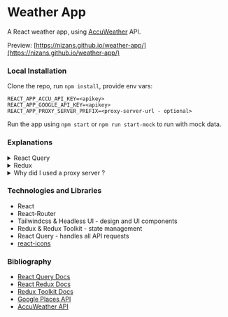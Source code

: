 # Weather App

A React weather app, using [AccuWeather](https://developer.accuweather.com/) API.

Preview: [https://nizans.github.io/weather-app/](https://nizans.github.io/weather-app/)

### **Local Installation**

Clone the repo, run `npm install`, provide env vars:

```
REACT_APP_ACCU_API_KEY=<apikey>
REACT_APP_GOOGLE_API_KEY=<apikey>
REACT_APP_PROXY_SERVER_PREFIX=<proxy-server-url - optional>
```

Run the app using `npm start` or `npm run start-mock` to run with mock data.

### **Explanations**

<details>
<summary>
    React Query    
</summary>

React Query makes all the API requests in the app, using a custom hook that wraps the useQuery hook for each request. The hooks are located in the [query.hooks.js](https://github.com/nizans/weather-app/blob/main/src/lib/reactQuery/query.hooks.js) file.

Some of the hooks are doing extra logic, for example:

- [useFetchLocationPhoto](https://github.com/nizans/weather-app/blob/a4e7d5cbd1ee68911b2826982d0bb2c14e2c403d/src/lib/reactQuery/query.hooks.js#L85) - gets the location name, then uses it to get the location photo
- [useSetDefaultLocationByGEO](https://github.com/nizans/weather-app/blob/a4e7d5cbd1ee68911b2826982d0bb2c14e2c403d/src/lib/reactQuery/query.hooks.js#L57) - gets the location and then updates the [defaultLocation](https://github.com/nizans/weather-app/blob/main/src/features/fiveDayForecast/defaultLocation.slice.js) state

The queries use the custom [\_fetch](https://github.com/nizans/weather-app/blob/a4e7d5cbd1ee68911b2826982d0bb2c14e2c403d/src/lib/reactQuery/query.function.js#L8) function, which wraps the fetch API.

The hooks pass the errors the may occur to the [queryErrorHandler](https://github.com/nizans/weather-app/blob/a4e7d5cbd1ee68911b2826982d0bb2c14e2c403d/src/lib/reactQuery/query.error.js#L17) by default.

Query keys are defined in the [query.keys.js](https://github.com/nizans/weather-app/blob/main/src/lib/reactQuery/query.keys.js) file.

</details>

<details>
<summary>
Redux
</summary>

Redux manages the app state, which includes the [theme](https://github.com/nizans/weather-app/blob/main/src/features/theme/theme.slice.js), [favorites](https://github.com/nizans/weather-app/blob/main/src/features/favorites/Favorites.slice.js), [defaultLocation](https://github.com/nizans/weather-app/blob/main/src/features/fiveDayForecast/defaultLocation.slice.js), and [notifications](https://github.com/nizans/weather-app/blob/main/src/features/notifications/notifications.slice.js).

A [subscriber](https://github.com/nizans/weather-app/blob/a4e7d5cbd1ee68911b2826982d0bb2c14e2c403d/src/store/store.js#L18) persists the theme and favorites data to local storage, which the store tries to load when initiated.

Examples:

- The app [fires](https://github.com/nizans/weather-app/blob/a4e7d5cbd1ee68911b2826982d0bb2c14e2c403d/src/features/notifications/Notifications.js#L25) a toast when a [notification object](https://github.com/nizans/weather-app/blob/main/src/features/notifications/notifications.model.js) is added to the notifications array and dismisses it when removed (e.g., [addNotification](https://github.com/nizans/weather-app/blob/a4e7d5cbd1ee68911b2826982d0bb2c14e2c403d/src/features/searchInput/SearchInput.js#L22)).

- The app home page shows the [weather forecast](https://github.com/nizans/weather-app/blob/a4e7d5cbd1ee68911b2826982d0bb2c14e2c403d/src/features/fiveDayForecast/FiveDayForecastWrapper.js#L12) of the current [defaultLocation](https://github.com/nizans/weather-app/blob/main/src/features/fiveDayForecast/defaultLocation.slice.js)

</details>

<details>
<summary>
Why did I used a proxy server ?
</summary>

During development, I ran into some CORS issues while fetching from Google API and found this [quick fix](https://github.com/Rob--W/cors-anywhere/).

</details>

### **Technologies and Libraries**

- React
- React-Router
- Tailwindcss & Headless UI - design and UI components
- Redux & Redux Toolkit - state management
- React Query - handles all API requests
- [react-icons](https://react-icons.github.io/react-icons/)

### **Bibliography**

- [React Query Docs](https://react-query.tanstack.com/overview)
- [React Redux Docs](https://react-redux.js.org/tutorials/quick-start)
- [Redux Toolkit Docs](https://redux-toolkit.js.org/introduction/getting-started)
- [Google Places API](https://developers.google.com/maps/documentation/places/web-service/overview)
- [AccuWeather API](https://developer.accuweather.com/apis)
